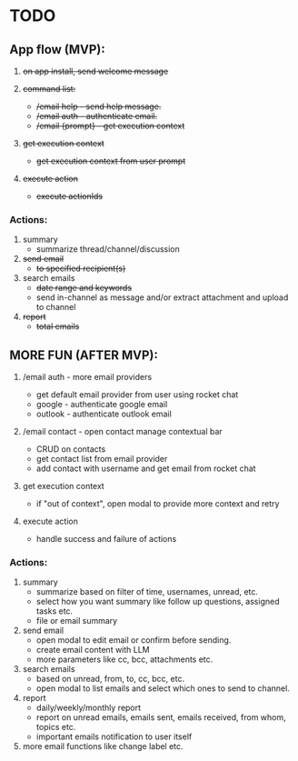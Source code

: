 # TODO

## App flow (MVP):

1. ~~on app install, send welcome message~~

2. ~~command list:~~
   - ~~/email help - send help message.~~
   - ~~/email auth - authenticate email.~~
   - ~~/email {prompt} - get execution context~~

3. ~~get execution context~~
    - ~~get execution context from user prompt~~

4. ~~execute action~~
    - ~~execute actionIds~~

### Actions:

1. summary
    - summarize thread/channel/discussion
2. ~~send email~~
    - ~~to specified recipient(s)~~
3. search emails
    - ~~date range and keywords~~
    - send in-channel as message and/or extract attachment and upload to channel
4. ~~report~~
    - ~~total emails~~

## MORE FUN (AFTER MVP):

1. /email auth - more email providers
    - get default email provider from user using rocket chat
    - google - authenticate google email
    - outlook - authenticate outlook email

2. /email contact - open contact manage contextual bar
    - CRUD on contacts
    - get contact list from email provider
    - add contact with username and get email from rocket chat

3. get execution context
    - if "out of context", open modal to provide more context and retry

4. execute action
    - handle success and failure of actions

### Actions:

1. summary
    - summarize based on filter of time, usernames, unread, etc.
    - select how you want summary like follow up questions, assigned tasks etc.
    - file or email summary
2. send email
    - open modal to edit email or confirm before sending.
    - create email content with LLM
    - more parameters like cc, bcc, attachments etc.
3. search emails
    - based on unread, from, to, cc, bcc, etc.
    - open modal to list emails and select which ones to send to channel.
4. report
    - daily/weekly/monthly report
    - report on unread emails, emails sent, emails received, from whom, topics etc. 
    - important emails notification to user itself
5. more email functions like change label etc.